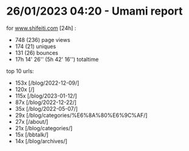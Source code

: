 # 26/01/2023 04:20 - Umami report
for www.shifeiti.com [24h] :

 - 748 (236) page views
 - 174 (21) uniques
 - 131 (26) bounces
 - 17h 14' 26'' (5h 42' 16'') totaltime


top 10 urls:
 - 153x [/blog/2022-12-09/]
 - 120x [/]
 - 115x [/blog/2023-01-12/]
 - 87x [/blog/2022-12-22/]
 - 35x [/blog/2022-05-07/]
 - 29x [/blog/categories/%E6%8A%80%E6%9C%AF/]
 - 27x [/about/]
 - 21x [/blog/categories/]
 - 15x [/bbtalk/]
 - 14x [/blog/archives/]


